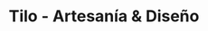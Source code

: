 ---
title: "Tilo - Artesanía & Diseño"
url: /ciudad-autonoma-de-buenos-aires/tilo-artesania-y-diseno/
shop: regalo
---